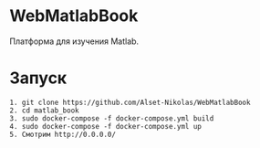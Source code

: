 # WebMatlabBook

Платформа для изучения Matlab.

# Запуск 
    1. git clone https://github.com/Alset-Nikolas/WebMatlabBook
    2. cd matlab_book
    3. sudo docker-compose -f docker-compose.yml build
    4. sudo docker-compose -f docker-compose.yml up
    5. Смотрим http://0.0.0.0/